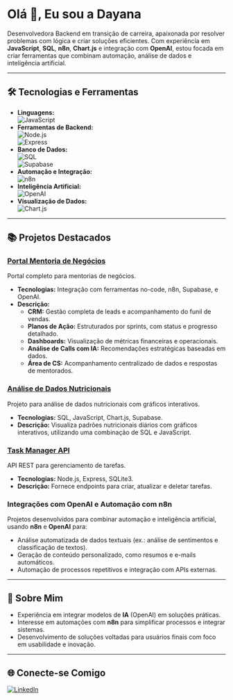 # Olá 👋, Eu sou a Dayana  

Desenvolvedora Backend em transição de carreira, apaixonada por resolver problemas com lógica e criar soluções eficientes. Com experiência em **JavaScript**, **SQL**, **n8n**, **Chart.js** e integração com **OpenAI**, estou focada em criar ferramentas que combinam automação, análise de dados e inteligência artificial.

---

## 🛠️ Tecnologias e Ferramentas
- **Linguagens:**  
  ![JavaScript](https://img.shields.io/badge/-JavaScript-F7DF1E?style=for-the-badge&logo=javascript&logoColor=black)  
- **Ferramentas de Backend:**  
  ![Node.js](https://img.shields.io/badge/-Node.js-339933?style=for-the-badge&logo=node.js&logoColor=white)  
  ![Express](https://img.shields.io/badge/-Express-000000?style=for-the-badge&logo=express&logoColor=white)  
- **Banco de Dados:**  
  ![SQL](https://img.shields.io/badge/-SQL-4479A1?style=for-the-badge&logo=postgresql&logoColor=white)  
  ![Supabase](https://img.shields.io/badge/-Supabase-3ECF8E?style=for-the-badge&logo=supabase&logoColor=white)  
- **Automação e Integração:**  
  ![n8n](https://img.shields.io/badge/-n8n-2596be?style=for-the-badge&logo=n8n&logoColor=white)  
- **Inteligência Artificial:**  
  ![OpenAI](https://img.shields.io/badge/-OpenAI-412991?style=for-the-badge&logo=openai&logoColor=white)  
- **Visualização de Dados:**  
  ![Chart.js](https://img.shields.io/badge/-Chart.js-FF6384?style=for-the-badge&logo=chartdotjs&logoColor=white)  

---

## 📚 Projetos Destacados

### [Portal Mentoria de Negócios](https://github.com/dayana-de-paula/portal-mentoria-negocios)  
Portal completo para mentorias de negócios.  
- **Tecnologias:** Integração com ferramentas no-code, n8n, Supabase, e OpenAI.  
- **Descrição:**  
  - **CRM:** Gestão completa de leads e acompanhamento do funil de vendas.  
  - **Planos de Ação:** Estruturados por sprints, com status e progresso detalhado.  
  - **Dashboards:** Visualização de métricas financeiras e operacionais.  
  - **Análise de Calls com IA:** Recomendações estratégicas baseadas em dados.  
  - **Área de CS:** Acompanhamento centralizado de dados e respostas de mentorados.

### [Análise de Dados Nutricionais](https://github.com/dayana-de-paula/analise-dados-nutricao)  
Projeto para análise de dados nutricionais com gráficos interativos.  
- **Tecnologias:** SQL, JavaScript, Chart.js, Supabase.  
- **Descrição:** Visualiza padrões nutricionais diários com gráficos interativos, utilizando uma combinação de SQL e JavaScript.

### [Task Manager API](https://github.com/dayana-de-paula/task-manager-api)  
API REST para gerenciamento de tarefas.  
- **Tecnologias:** Node.js, Express, SQLite3.  
- **Descrição:** Fornece endpoints para criar, atualizar e deletar tarefas.  

### Integrações com OpenAI e Automação com n8n  
Projetos desenvolvidos para combinar automação e inteligência artificial, usando **n8n** e **OpenAI** para:
- Análise automatizada de dados textuais (ex.: análise de sentimentos e classificação de textos).  
- Geração de conteúdo personalizado, como resumos e e-mails automáticos.  
- Automação de processos repetitivos e integração com APIs externas.

---

## 🌟 Sobre Mim  
- Experiência em integrar modelos de **IA** (OpenAI) em soluções práticas.  
- Interesse em automações com **n8n** para simplificar processos e integrar sistemas.  
- Desenvolvimento de soluções voltadas para usuários finais com foco em usabilidade e inovação.

---

## 🌐 Conecte-se Comigo  
[![LinkedIn](https://img.shields.io/badge/-LinkedIn-0077B5?style=for-the-badge&logo=linkedin&logoColor=white)](https://linkedin.com/in/dayana-depaula)  
